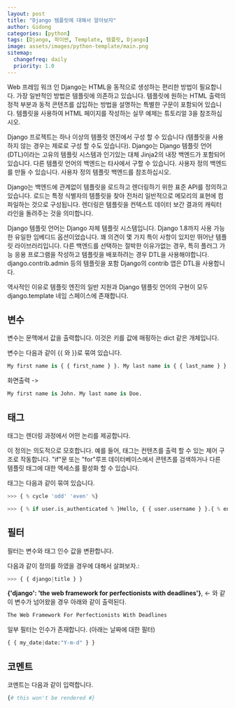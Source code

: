 ```yaml
---
layout: post
title: "Django 템플릿에 대해서 알아보자"
author: Gidong
categories: [python]
tags: [Django, 파이썬, Template, 템플릿, Django]
image: assets/images/python-template/main.png
sitemap:
  changefreq: daily
  priority: 1.0
---
```


Web 프레임 워크 인 Django는 HTML을 동적으로 생성하는 편리한 방법이 필요합니다. 가장 일반적인 방법은 템플릿에 의존하고 있습니다. 템플릿에 원하는 HTML 출력의 정적 부분과 동적 콘텐츠를 삽입하는 방법을 설명하는 특별한 구문이 포함되어 있습니다. 템플릿을 사용하여 HTML 페이지를 작성하는 실무 예제는 튜토리얼 3을 참조하십시오.

Django 프로젝트는 하나 이상의 템플릿 엔진에서 구성 할 수 있습니다 (템플릿을 사용하지 않는 경우는 제로로 구성 할 수도 있습니다). Django는 Django 템플릿 언어 (DTL)이라는 고유의 템플릿 시스템과 인기있는 대체 Jinja2의 내장 백엔드가 포함되어 있습니다. 다른 템플릿 언어의 백엔드는 타사에서 구할 수 있습니다. 사용자 정의 백엔드를 만들 수 있습니다. 사용자 정의 템플릿 백엔드를 참조하십시오.

Django는 백엔드에 관계없이 템플릿을 로드하고 렌더링하기 위한 표준 API를 정의하고 있습니다. 로드는 특정 식별자의 템플릿을 찾아 전처리 일반적으로 메모리의 표현에 컴파일하는 것으로 구성됩니다. 렌더링은 템플릿을 컨텍스트 데이터 보간 결과의 캐릭터 라인을 돌려주는 것을 의미합니다.

Django 템플릿 언어는 Django 자체 템플릿 시스템입니다. Django 1.8까지 사용 가능한 유일한 임베디드 옵션이었습니다. 꽤 의견이 몇 가지 특이 사항이 있지만 뛰어난 템플릿 라이브러리입니다. 다른 백엔드를 선택하는 절박한 이유가없는 경우, 특히 플러그 가능 응용 프로그램을 작성하고 템플릿을 배포하려는 경우 DTL을 사용해야합니다. django.contrib.admin 등의 템플릿을 포함 Django의 contrib 앱은 DTL을 사용합니다.

역사적인 이유로 템플릿 엔진의 일반 지원과 Django 템플릿 언어의 구현이 모두 django.template 네임 스페이스에 존재합니다.

## 변수 

변수는 문맥에서 값을 출력합니다. 이것은 키를 값에 매핑하는 dict 같은 개체입니다.

변수는 다음과 같이 {{ 와 }}로 묶여 있습니다.

```python
My first name is { { first_name } }. My last name is { { last_name } }.
```

화면출력 ->

```python
My first name is John. My last name is Doe.
```

## 태그

태그는 렌더링 과정에서 어떤 논리를 제공합니다.

이 정의는 의도적으로 모호합니다. 예를 들어, 태그는 컨텐츠를 출력 할 수 있는 제어 구조로 작동합니다. "if"문 또는 "for"루프 데이터베이스에서 콘텐츠를 검색하거나 다른 템플릿 태그에 대한 액세스를 활성화 할 수 있습니다.

태그는 다음과 같이 묶여 있습니다.

```python
>>> { % cycle 'odd' 'even' %}
```

```python
>>> { % if user.is_authenticated % }Hello, { { user.username } }.{ % endif % }
```

## 필터

필터는 변수와 태그 인수 값을 변환합니다.

다음과 같이 정의를 하였을 경우에 대해서 살펴보자.:

```python
>>> { { django|title } }
```

**{'django': 'the web framework for perfectionists with deadlines'}**, <- 와 같이 변수가 넘어왔을 경우 아래와 같이 출력된다.

```python
The Web Framework For Perfectionists With Deadlines
```

일부 필터는 인수가 존재합니다. (아래는 날짜에 대한 필터)

```python
{ { my_date|date:"Y-m-d" } }
```

## 코멘트

코멘트는 다음과 같이 입력합니다.
```python
{# this won't be rendered #}
```
